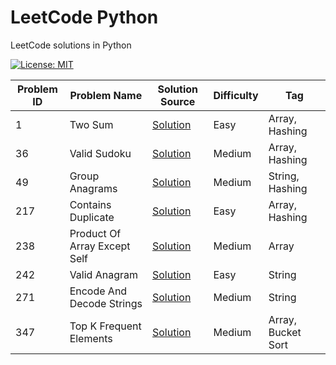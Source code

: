 # LeetCode Python

LeetCode solutions in Python

[![License: MIT](https://img.shields.io/badge/License-MIT-yellow.svg)](https://github.com/anirudhology/leetcode-python/blob/main/LICENSE)

| Problem ID | Problem Name                 | Solution Source                                            | Difficulty | Tag                |
|------------|------------------------------|------------------------------------------------------------|------------|--------------------|
| 1          | Two Sum                      | [Solution](problems/array/two_sum.py)                      | Easy       | Array, Hashing     |
| 36         | Valid Sudoku                 | [Solution](problems/array/valid_sudoku.py)                 | Medium     | Array, Hashing     |
| 49         | Group Anagrams               | [Solution](problems/string/group_anagrams.py)              | Medium     | String, Hashing    |
| 217        | Contains Duplicate           | [Solution](problems/array/contains_duplicate.py)           | Easy       | Array, Hashing     |
| 238        | Product Of Array Except Self | [Solution](problems/array/product_of_array_except_self.py) | Medium     | Array              |
| 242        | Valid Anagram                | [Solution](problems/string/valid_anagram.py)               | Easy       | String             |
| 271        | Encode And Decode Strings    | [Solution](problems/string/encode_and_decode_strings.py)   | Medium     | String             |
| 347        | Top K Frequent Elements      | [Solution](problems/array/top_k_frequent_elements.py)      | Medium     | Array, Bucket Sort |